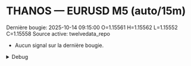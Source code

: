 # THANOS — EURUSD M5 (auto/15m)
Dernière bougie: 2025-10-14 09:15:00  O=1.15561  H=1.15562  L=1.15552  C=1.15558
Source active: twelvedata_repo

- Aucun signal sur la dernière bougie.

<details><summary>Debug</summary>

- TD_API_KEY manquant.

</details>